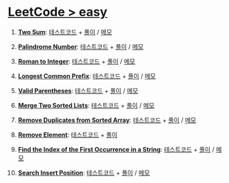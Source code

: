 # [LeetCode > easy](https://leetcode.com/problemset/?difficulty=EASY&page=1)

1. [**Two Sum**](https://leetcode.com/problems/two-sum/):
    [테스트코드](./1-Two-Sum/Two-Sum.spec.ts) +
    [풀이](./1-Two-Sum/Two-Sum.ts) / [메모](./1-Two-Sum/README.md)

2. [**Palindrome Number**](https://leetcode.com/problems/palindrome-number/):
    [테스트코드](./2-Palindrome-Number/Palindrome-Number.spec.ts) +
    [풀이](./2-Palindrome-Number/Palindrome-Number.ts) / [메모](./2-Palindrome-Number/README.md)

3. [**Roman to Integer**](https://leetcode.com/problems/roman-to-integer/):
    [테스트코드](./3-Roman-to-Integer/Roman-to-Integer.spec.ts) +
    [풀이](./3-Roman-to-Integer/Roman-to-Integer.ts) / [메모](./3-Roman-to-Integer/README.md)

4. [**Longest Common Prefix**](https://leetcode.com/problems/longest-common-prefix/):
    [테스트코드](./4-Longest-Common-Prefix/Longest-Common-Prefix.spec.ts) +
    [풀이](./4-Longest-Common-Prefix/Longest-Common-Prefix.ts) / [메모](./4-Longest-Common-Prefix/README.md)

5. [**Valid Parentheses**](https://leetcode.com/problems/valid-parentheses/):
    [테스트코드](./5-Valid-Parentheses/Valid-Parentheses.spec.ts) +
    [풀이](./5-Valid-Parentheses/Valid-Parentheses.ts) / [메모](./5-Valid-Parentheses/README.md)

6. [**Merge Two Sorted Lists**](https://leetcode.com/problems/merge-two-sorted-lists/):
    [테스트코드](./6-Merge-Two-Sorted-Lists/Merge-Two-Sorted-Lists.spec.ts) +
    [풀이](./6-Merge-Two-Sorted-Lists/Merge-Two-Sorted-Lists.ts) / [메모](./6-Merge-Two-Sorted-Lists/README.md)

7. [**Remove Duplicates from Sorted Array**](https://leetcode.com/problems/remove-duplicates-from-sorted-array/):
    [테스트코드](./7-Remove-Duplicates-from-Sorted-Array/Remove-Duplicates-from-Sorted-Array.spec.ts) +
    [풀이](./7-Remove-Duplicates-from-Sorted-Array/Remove-Duplicates-from-Sorted-Array.ts) / [메모](./7-Remove-Duplicates-from-Sorted-Array/README.md)

8. [**Remove Element**](https://leetcode.com/problems/remove-element/):
    [테스트코드](./8-Remove-Element/Remove-Element.spec.ts) +
    [풀이](./8-Remove-Element/Remove-Element.ts)

9. [**Find the Index of the First Occurrence in a String**](https://leetcode.com/problems/find-the-index-of-the-first-occurrence-in-a-string/):
    [테스트코드](./9-Find-the-Index-of-the-First-Occurrence-in-a-String/Find-the-Index-of-the-First-Occurrence-in-a-String.spec.ts) +
    [풀이](./9-Find-the-Index-of-the-First-Occurrence-in-a-String/Find-the-Index-of-the-First-Occurrence-in-a-String.ts) / [메모](./9-Find-the-Index-of-the-First-Occurrence-in-a-String/README.md)

10. [**Search Insert Position**](https://leetcode.com/problems/search-insert-position/):
    [테스트코드](./10-Search-Insert-Position/Search-Insert-Position.spec.ts) +
    [풀이](./10-Search-Insert-Position/Search-Insert-Position.ts) / [메모](./10-Search-Insert-Position/README.md)

